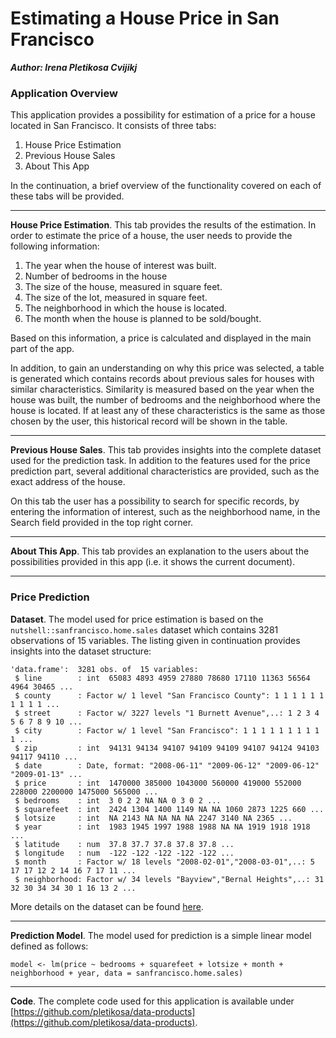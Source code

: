 Estimating a House Price in San Francisco
=================================================================

**_Author: Irena Pletikosa Cvijikj_**

### Application Overview

This application provides a possibility for estimation of a price for a house located in San Francisco. It consists of three tabs:

1. House Price Estimation
2. Previous House Sales
3. About This App

In the continuation, a brief overview of the functionality covered on each of these tabs will be provided. 

***

**House Price Estimation**. This tab provides the results of the estimation. In order to estimate the price of a house, the user needs to provide the following information:

1. The year when the house of interest was built.
2. Number of bedrooms in the house
3. The size of the house, measured in square feet.
4. The size of the lot, measured in square feet.
5. The neighborhood in which the house is located.
6. The month when the house is planned to be sold/bought.

Based on this information, a price is calculated and displayed in the main part of the app. 

In addition, to gain an understanding on why this price was selected, a table is generated which contains records about previous sales for houses with similar characteristics. Similarity is measured based on the year when the house was built, the number of bedrooms and the neighborhood where the house is located. If at least any of these characteristics is the same as those chosen by the user, this historical record will be shown in the table.

***

**Previous House Sales**. This tab provides insights into the complete dataset used for the prediction task. In addition to the features used for the price prediction part, several additional characteristics are provided, such as the exact address of the house. 

On this tab the user has a possibility to search for specific records, by entering the information of interest, such as the neighborhood name, in the Search field provided in the top right corner.

***

**About This App**. This tab provides an explanation to the users about the possibilities provided in this app (i.e. it shows the current document).

***

### Price Prediction

**Dataset**. The model used for price estimation is based on the `nutshell::sanfrancisco.home.sales` dataset which contains 3281 observations of 15 variables. The listing given in continuation provides insights into the dataset structure:

```{r}
'data.frame':  3281 obs. of  15 variables:
 $ line        : int  65083 4893 4959 27880 78680 17110 11363 56564 4964 30465 ...
 $ county      : Factor w/ 1 level "San Francisco County": 1 1 1 1 1 1 1 1 1 1 ...
 $ street      : Factor w/ 3227 levels "1 Burnett Avenue",..: 1 2 3 4 5 6 7 8 9 10 ...
 $ city        : Factor w/ 1 level "San Francisco": 1 1 1 1 1 1 1 1 1 1 ...
 $ zip         : int  94131 94134 94107 94109 94109 94107 94124 94103 94117 94110 ...
 $ date        : Date, format: "2008-06-11" "2009-06-12" "2009-06-12" "2009-01-13" ...
 $ price       : int  1470000 385000 1043000 560000 419000 552000 228000 2200000 1475000 565000 ...
 $ bedrooms    : int  3 0 2 2 NA NA 0 3 0 2 ...
 $ squarefeet  : int  2424 1304 1400 1149 NA NA 1060 2873 1225 660 ...
 $ lotsize     : int  NA 2143 NA NA NA NA 2247 3140 NA 2365 ...
 $ year        : int  1983 1945 1997 1988 1988 NA NA 1919 1918 1918 ...
 $ latitude    : num  37.8 37.7 37.8 37.8 37.8 ...
 $ longitude   : num  -122 -122 -122 -122 -122 ...
 $ month       : Factor w/ 18 levels "2008-02-01","2008-03-01",..: 5 17 17 12 2 14 16 7 17 11 ...
 $ neighborhood: Factor w/ 34 levels "Bayview","Bernal Heights",..: 31 32 30 34 34 30 1 16 13 2 ...
```

More details on the dataset can be found [here](http://www.inside-r.org/packages/cran/nutshell/docs/sanfrancisco.home.sales).

***

**Prediction Model**. The model used for prediction is a simple linear model defined as follows:

```{r}
model <- lm(price ~ bedrooms + squarefeet + lotsize + month + neighborhood + year, data = sanfrancisco.home.sales)
```

***

**Code**. The complete code used for this application is available under [https://github.com/pletikosa/data-products](https://github.com/pletikosa/data-products).

